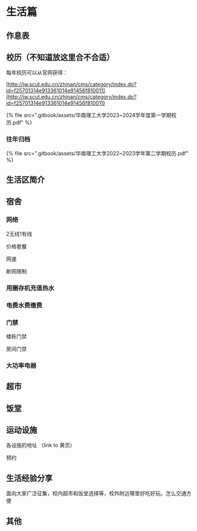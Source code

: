 # 生活篇

## 作息表

## 校历（不知道放这里合不合适）

每年校历可以从官网获得：

[http://jw.scut.edu.cn/zhinan/cms/category/index.do?id=f25701314e913361014e91456f810011](http://jw.scut.edu.cn/zhinan/cms/category/index.do?id=f25701314e913361014e91456f810011)

{% file src=".gitbook/assets/华南理工大学2023~2024学年度第一学期校历.pdf" %}

### 往年归档

{% file src=".gitbook/assets/华南理工大学2022~2023学年第二学期校历.pdf" %}

## 生活区简介

## 宿舍

### 网络

2无线1有线

价格套餐

网速

断网限制

### 用圈存机充值热水

### 电费水费缴费

### 门禁

楼栋门禁

房间门禁

### 大功率电器



## 超市



## 饭堂

## 运动设施

各设施的地址 （link to 黄页）

预约

## 生活经验分享

面向大家广泛征集，校内超市和饭堂选择等，校外附近哪里好吃好玩。怎么交通方便

## 其他
